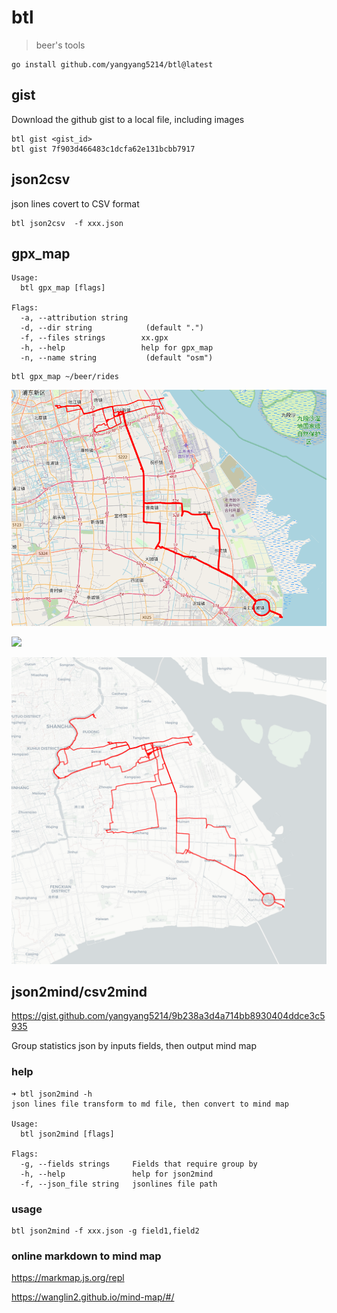# btl

> beer's tools

```shell
go install github.com/yangyang5214/btl@latest 
```

## gist

Download the github gist to a local file, including images

```shell
btl gist <gist_id>
btl gist 7f903d466483c1dcfa62e131bcbb7917
```

## json2csv

json lines covert to CSV format

```shell
btl json2csv  -f xxx.json
```

## gpx_map

```
Usage:
  btl gpx_map [flags]

Flags:
  -a, --attribution string   
  -d, --dir string            (default ".")
  -f, --files strings        xx.gpx
  -h, --help                 help for gpx_map
  -n, --name string           (default "osm")
```

```
btl gpx_map ~/beer/rides
```

![](./images/gpx_map_1.png)

![](./images/gpx_map_2.png)

![](./images/gpx_map_3.png)

## json2mind/csv2mind

https://gist.github.com/yangyang5214/9b238a3d4a714bb8930404ddce3c5935

Group statistics json by inputs fields, then output mind map

### help

```
➜ btl json2mind -h
json lines file transform to md file, then convert to mind map

Usage:
  btl json2mind [flags]

Flags:
  -g, --fields strings     Fields that require group by
  -h, --help               help for json2mind
  -f, --json_file string   jsonlines file path
```

### usage

```shell
btl json2mind -f xxx.json -g field1,field2
```

### online markdown to mind map

https://markmap.js.org/repl

https://wanglin2.github.io/mind-map/#/